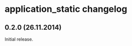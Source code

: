 application_static changelog
============================

0.2.0 (26.11.2014)
-----
Initial release.

